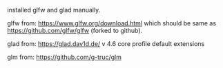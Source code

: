 installed glfw and glad manually.

glfw from:
https://www.glfw.org/download.html
which should be same as https://github.com/glfw/glfw (forked to github).

glad from:
https://glad.dav1d.de/
v 4.6
core profile
default extensions

glm from:
https://github.com/g-truc/glm
 
